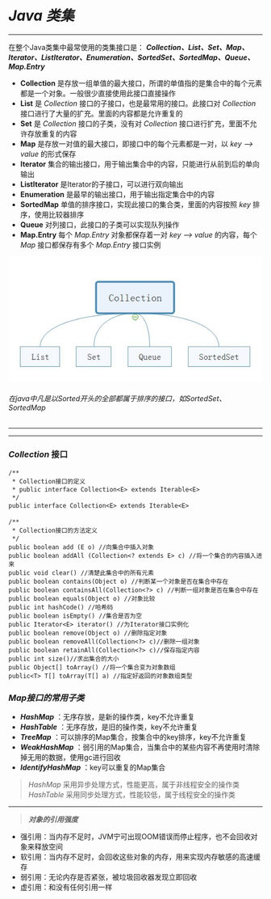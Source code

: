 # *Java 类集* #
___
在整个Java类集中最常使用的类集接口是： ***Collection、List、Set、Map、Iterator、ListIterator、Enumeration、SortedSet、SortedMap、Queue、Map.Entry***   

* **Collection**  是存放一组单值的最大接口，所谓的单值指的是集合中的每个元素都是一个对象。一般很少直接使用此接口直接操作
*  **List** 是 *Collection* 接口的子接口，也是最常用的接口。此接口对 *Collection* 接口进行了大量的扩充。里面的内容都是允许重复的
*  **Set** 是 *Collection* 接口的子类，没有对 *Collection* 接口进行扩充，里面不允许存放重复的内容
*  **Map** 是存放一对值的最大接口，即接口中的每个元素都是一对，以 *key --> value* 的形式保存
*  **Iterator** 集合的输出接口，用于输出集合中的内容，只能进行从前到后的单向输出
*  **ListIterator** 是Iterator的子接口，可以进行双向输出
*  **Enumeration** 是最早的输出接口，用于输出指定集合中的内容
*  **SortedMap** 单值的排序接口，实现此接口的集合类，里面的内容按照 *key* 排序，使用比较器排序
*  **Queue** 对列接口，此接口的子类可以实现队列操作
*  **Map.Entry** 每个 *Map.Entry* 对象都保存着一对 *key --> value* 的内容，每个 *Map* 接口都保存有多个 *Map.Entry* 接口实例

![Collection类继承关系](image/5.JPG)

###### *在java中凡是以Sorted开头的全部都属于排序的接口，如SortedSet、SortedMap*

***
***

### *Collection* 接口

	/**
	 * Collection接口的定义
	 * public interface Collection<E> extends Iterable<E>
	 */
	public interface Collection<E> extends Iterable<E>
	
	/**
	 * Collection接口的方法定义
	 */
	public boolean add (E o) //向集合中插入对象
	public boolean addAll (Collection<? extends E> c) //将一个集合的内容插入进来
	public void clear() //清楚此集合中的所有元素
	public boolean contains(Object o) //判断某一个对象是否在集合中存在
	public boolean containsAll(Collection<?> c) //判断一组对象是否在集合中存在
	public boolean equals(Object o) //对象比较
	public int hashCode() //哈希码
	public boolean isEmpty() //集合是否为空
	public Iterator<E> iterator() //为Iterator接口实例化
	public boolean remove(Object o) //删除指定对象
	public boolean removeAll(Collection<?> c)//删除一组对象
	public boolean retainAll(Collection<?> c)//保存指定内容
	public int size()//求出集合的大小
	public Object[] toArray() //将一个集合变为对象数组
	public<T> T[] toArray(T[] a) //指定好返回的对象数组类型

	
### *Map接口的常用子类*

* ***HashMap*** ：无序存放，是新的操作类，key不允许重复
* ***HashTable*** ：无序存放，是旧的操作类，key不允许重复
* ***TreeMap*** ：可以排序的Map集合，按集合中的key排序，key不允许重复
* ***WeakHashMap*** ：弱引用的Map集合，当集合中的某些内容不再使用时清除掉无用的数据，使用gc进行回收
* ***IdentifyHashMap*** ：key可以重复的Map集合

> *HashMap* 采用异步处理方式，性能更高，属于非线程安全的操作类
> *HashTable* 采用同步处理方式，性能较低，属于线程安全的操作类
   
___
       
> ***对象的引用强度***
> 
- 强引用：当内存不足时，JVM宁可出现OOM错误而停止程序，也不会回收对象来释放空间      
- 软引用：当内存不足时，会回收这些对象的内存，用来实现内存敏感的高速缓存
- 弱引用：无论内存是否紧张，被垃圾回收器发现立即回收
- 虚引用：和没有任何引用一样
